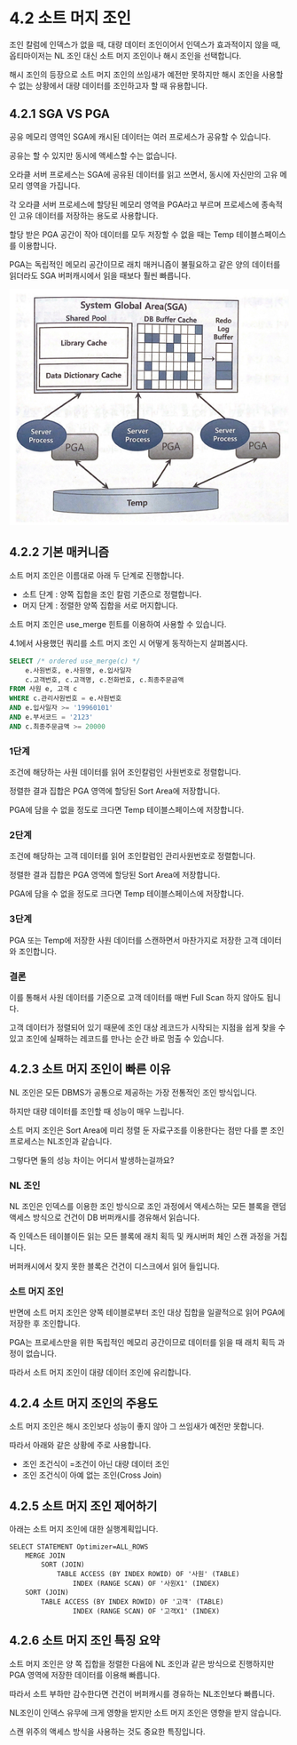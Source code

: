 # 4.2 소트 머지 조인

조인 칼럼에 인덱스가 없을 때, 대량 데이터 조인이어서 인덱스가 효과적이지 않을 때, 옵티마이저는 NL 조인 대신 소트 머지 조인이나 해시 조인을 선택합니다.

해시 조인의 등장으로 소트 머지 조인의 쓰임새가 예전만 못하지만 해시 조인을 사용할 수 없는 상황에서 대량 데이터를 조인하고자 할 때 유용합니다.



## 4.2.1 SGA VS PGA

공유 메모리 영역인 SGA에 캐시된 데이터는 여러 프로세스가 공유할 수 있습니다.

공유는 할 수 있지만 동시에 액세스할 수는 없습니다.

오라클 서버 프로세스는 SGA에 공유된 데이터를 읽고 쓰면서, 동시에 자신만의 고유 메모리 영역을 가집니다.

각 오라클 서버 프로세스에 할당된 메모리 영역을 PGA라고 부르며 프로세스에 종속적인 고유 데이터를 저장하는 용도로 사용합니다.

할당 받은 PGA 공간이 작아 데이터를 모두 저장할 수 없을 때는 Temp 테이블스페이스를 이용합니다.



PGA는 독립적인 메모리 공간이므로 래치 매커니즘이 불필요하고 같은 양의 데이터를 읽더라도 SGA 버퍼캐시에서 읽을 때보다 훨씬 빠릅니다.

![image-20210824153555876](../images/Chapter4/PGA.png)





## 4.2.2 기본 매커니즘

소트 머지 조인은 이름대로 아래 두 단계로 진행합니다.

* 소트 단계 : 양쪽 집합을 조인 칼럼 기준으로 정렬합니다.
* 머지 단계 : 정렬한 양쪽 집합을 서로 머지합니다.



소트 머지 조인은 use_merge 힌트를 이용하여 사용할 수 있습니다.

4.1에서 사용했던 쿼리를 소트 머지 조인 시 어떻게 동작하는지 살펴봅시다.

```SQL
SELECT /* ordered use_merge(c) */
	e.사원번호, e.사원명, e.입사일자
	c.고객번호, c.고객명, c.전화번호, c.최종주문금액
FROM 사원 e, 고객 c
WHERE c.관리사원번호 = e.사원번호
AND e.입사일자 >= '19960101'  
AND e.부서코드 = '2123'       
AND c.최종주문금액 >= 20000   
```



### 1단계

조건에 해당하는 사원 데이터를 읽어 조인칼럼인 사원번호로 정렬합니다.

정렬한 결과 집합은 PGA 영역에 할당된 Sort Area에 저장합니다.

PGA에 담을 수 없을 정도로 크다면 Temp 테이블스페이스에 저장합니다.



### 2단계 

조건에 해당하는 고객 데이터를 읽어 조인칼럼인 관리사원번호로 정렬합니다.

정렬한 결과 집합은 PGA 영역에 할당된 Sort Area에 저장합니다.

PGA에 담을 수 없을 정도로 크다면 Temp 테이블스페이스에 저장합니다.



### 3단계

PGA 또는 Temp에 저장한 사원 데이터를 스캔하면서 마찬가지로 저장한 고객 데이터와 조인합니다.



### 결론

이를 통해서 사원 데이터를 기준으로 고객 데이터를 매번 Full Scan 하지 않아도 됩니다.

고객 데이터가 정렬되어 있기 때문에 조인 대상 레코드가 시작되는 지점을 쉽게 찾을 수 있고 조인에 실패하는 레코드를 만나는 순간 바로 멈출 수 있습니다.



## 4.2.3 소트 머지 조인이 빠른 이유

NL 조인은 모든 DBMS가 공통으로 제공하는 가장 전통적인 조인 방식입니다.

하지만 대량 데이터를 조인할 때 성능이 매우 느립니다.



소트 머지 조인은 Sort Area에 미리 정렬 둔 자료구조를 이용한다는 점만 다를 뿐 조인 프로세스는 NL조인과 같습니다.

그렇다면 둘의 성능 차이는 어디서 발생하는걸까요?

### NL 조인

NL 조인은 인덱스를 이용한 조인 방식으로 조인 과정에서 액세스하는 모든 블록을 랜덤 액세스 방식으로 건건이 DB 버퍼캐시를 경유해서 읽습니다.

즉 인덱스든 테이블이든 읽는 모든 블록에 래치 획득 및 캐시버퍼 체인 스캔 과정을 거칩니다.

버퍼캐시에서 찾지 못한 블록은 건건이 디스크에서 읽어 들입니다.



### 소트 머지 조인

반면에 소트 머지 조인은 양쪽 테이블로부터 조인 대상 집합을 일괄적으로 읽어 PGA에 저장한 후 조인합니다.

PGA는 프로세스만을 위한 독립적인 메모리 공간이므로 데이터를 읽을 때 래치 획득 과정이 없습니다.

따라서 소트 머지 조인이 대량 데이터 조인에 유리합니다.



## 4.2.4 소트 머지 조인의 주용도

소트 머지 조인은 해시 조인보다 성능이 좋지 않아 그 쓰임새가 예전만 못합니다.

따라서 아래와 같은 상황에 주로 사용합니다.

* 조인 조건식이 =조건이 아닌 대량 데이터 조인
* 조인 조건식이 아예 없는 조인(Cross Join)



## 4.2.5 소트 머지 조인 제어하기

아래는 소트 머지 조인에 대한 실행계획입니다.

``` 
SELECT STATEMENT Optimizer=ALL_ROWS
	MERGE JOIN
		SORT (JOIN)
			TABLE ACCESS (BY INDEX ROWID) OF '사원' (TABLE)
				INDEX (RANGE SCAN) OF '사원X1' (INDEX)
    SORT (JOIN)
    	TABLE ACCESS (BY INDEX ROWID) OF '고객' (TABLE)
				INDEX (RANGE SCAN) OF '고객X1' (INDEX)
```



## 4.2.6 소트 머지 조인 특징 요약

소트 머지 조인은 양 쪽 집합을 정렬한 다음에 NL 조인과 같은 방식으로 진행하지만 PGA 영역에 저장한 데이터를 이용해 빠릅니다.

따라서 소트 부하만 감수한다면 건건이 버퍼캐시를 경유하는 NL조인보다 빠릅니다.

NL조인이 인덱스 유무에 크게 영향을 받지만 소트 머지 조인은 영향을 받지 않습니다.

스캔 위주의 액세스 방식을 사용하는 것도 중요한 특징입니다.
